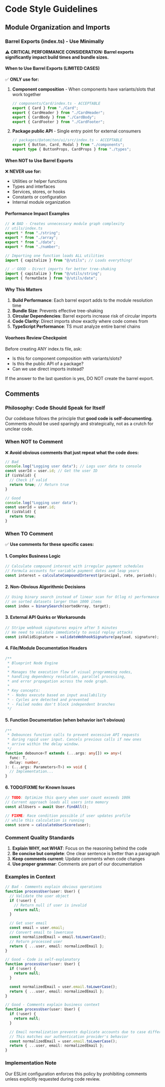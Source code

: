 # Code Style Guidelines

## Module Organization and Imports

### Barrel Exports (index.ts) - Use Minimally

**⚠️ CRITICAL PERFORMANCE CONSIDERATION: Barrel exports significantly impact
build times and bundle sizes.**

#### When to Use Barrel Exports (LIMITED CASES)

✅ **ONLY use for:**

1. **Component composition** - When components have variants/slots that work
   together

   ```typescript
   // components/Card/index.ts - ACCEPTABLE
   export { Card } from "./Card";
   export { CardHeader } from "./CardHeader";
   export { CardBody } from "./CardBody";
   export { CardFooter } from "./CardFooter";
   ```

2. **Package public API** - Single entry point for external consumers
   ```typescript
   // packages/@atomiton/ui/src/index.ts - ACCEPTABLE
   export { Button, Card, Modal } from "./components";
   export type { ButtonProps, CardProps } from "./types";
   ```

#### When NOT to Use Barrel Exports

❌ **NEVER use for:**

- Utilities or helper functions
- Types and interfaces
- Services, stores, or hooks
- Constants or configuration
- Internal module organization

#### Performance Impact Examples

```typescript
// ❌ BAD - Creates unnecessary module graph complexity
// utils/index.ts
export * from "./string";
export * from "./array";
export * from "./date";
export * from "./number";

// Importing one function loads ALL utilities
import { capitalize } from "@/utils"; // Loads everything!
```

```typescript
// ✅ GOOD - Direct imports for better tree-shaking
import { capitalize } from "@/utils/string";
import { formatDate } from "@/utils/date";
```

#### Why This Matters

1. **Build Performance**: Each barrel export adds to the module resolution time
2. **Bundle Size**: Prevents effective tree-shaking
3. **Circular Dependencies**: Barrel exports increase risk of circular imports
4. **Code Clarity**: Direct imports show exactly where code comes from
5. **TypeScript Performance**: TS must analyze entire barrel chains

#### Voorhees Review Checkpoint

Before creating ANY index.ts file, ask:

- Is this for component composition with variants/slots?
- Is this the public API of a package?
- Can we use direct imports instead?

If the answer to the last question is yes, DO NOT create the barrel export.

## Comments

### Philosophy: Code Should Speak for Itself

Our codebase follows the principle that **good code is self-documenting**.
Comments should be used sparingly and strategically, not as a crutch for unclear
code.

### When NOT to Comment

❌ **Avoid obvious comments that just repeat what the code does:**

```typescript
// Bad
console.log("Logging user data"); // Logs user data to console
const userId = user.id; // Get the user ID
if (isValid) {
  // Check if valid
  return true; // Return true
}
```

```typescript
// Good
console.log("Logging user data");
const userId = user.id;
if (isValid) {
  return true;
}
```

### When TO Comment

✅ **Use comments for these specific cases:**

#### 1. Complex Business Logic

```typescript
// Calculate compound interest with irregular payment schedules
// Formula accounts for variable payment dates and leap years
const interest = calculateCompoundInterest(principal, rate, periods);
```

#### 2. Non-Obvious Algorithmic Decisions

```typescript
// Using binary search instead of linear scan for O(log n) performance
// on sorted datasets larger than 1000 items
const index = binarySearch(sortedArray, target);
```

#### 3. External API Quirks or Workarounds

```typescript
// Stripe webhook signatures expire after 5 minutes
// We need to validate immediately to avoid replay attacks
const isValidSignature = validateWebhookSignature(payload, signature);
```

#### 4. File/Module Documentation Headers

```typescript
/**
 * Blueprint Node Engine
 *
 * Manages the execution flow of visual programming nodes,
 * handling dependency resolution, parallel processing,
 * and error propagation across the node graph.
 *
 * Key concepts:
 * - Nodes execute based on input availability
 * - Cycles are detected and prevented
 * - Failed nodes don't block independent branches
 */
```

#### 5. Function Documentation (when behavior isn't obvious)

```typescript
/**
 * Debounces function calls to prevent excessive API requests
 * during rapid user input. Cancels previous calls if new ones
 * arrive within the delay window.
 */
function debounce<T extends (...args: any[]) => any>(
  func: T,
  delay: number,
): (...args: Parameters<T>) => void {
  // Implementation...
}
```

#### 6. TODO/FIXME for Known Issues

```typescript
// TODO: Optimize this query when user count exceeds 100k
// Current approach loads all users into memory
const allUsers = await User.findAll();

// FIXME: Race condition possible if user updates profile
// while this calculation is running
const score = calculateUserScore(user);
```

### Comment Quality Standards

1. **Explain WHY, not WHAT**: Focus on the reasoning behind the code
2. **Be concise but complete**: One clear sentence is better than a paragraph
3. **Keep comments current**: Update comments when code changes
4. **Use proper grammar**: Comments are part of our documentation

### Examples in Context

```typescript
// Bad - Comments explain obvious operations
function processUser(user: User) {
  // Validate the user object
  if (!user) {
    // Return null if user is invalid
    return null;
  }

  // Get user email
  const email = user.email;
  // Convert email to lowercase
  const normalizedEmail = email.toLowerCase();
  // Return processed user
  return { ...user, email: normalizedEmail };
}

// Good - Code is self-explanatory
function processUser(user: User) {
  if (!user) {
    return null;
  }

  const normalizedEmail = user.email.toLowerCase();
  return { ...user, email: normalizedEmail };
}

// Good - Comments explain business context
function processUser(user: User) {
  if (!user) {
    return null;
  }

  // Email normalization prevents duplicate accounts due to case differences
  // This matches our authentication provider's behavior
  const normalizedEmail = user.email.toLowerCase();
  return { ...user, email: normalizedEmail };
}
```

### Implementation Note

Our ESLint configuration enforces this policy by prohibiting comments unless
explicitly requested during code review.
